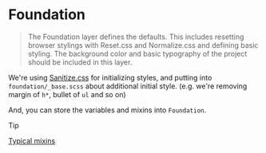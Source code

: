 # Foundation

> The Foundation layer defines the defaults. This includes resetting browser stylings with Reset.css and Normalize.css and defining basic styling. The background color and basic typography of the project should be included in this layer.

We're using [Sanitize.css](https://csstools.github.io/sanitize.css/) for initializing styles, and putting into `foundation/_base.scss` about additional initial style. (e.g. we're removing margin of `h*`, bullet of `ul` and so on)

And, you can store the variables and mixins into `Foundation`.

> [!TIP]
> [Typical mixins](/en/methodologies/foundation/mixin.md)